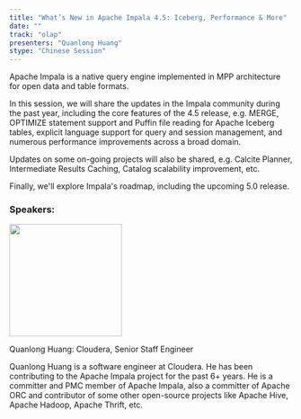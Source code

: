 ```yaml
---
title: "What’s New in Apache Impala 4.5: Iceberg, Performance & More"
date: ""
track: "olap"
presenters: "Quanlong Huang"
stype: "Chinese Session"
---
```


Apache Impala is a native query engine implemented in MPP architecture for open data and table formats.

In this session, we will share the updates in the Impala community during the past year, including the core features of the 4.5 release, e.g. MERGE, OPTIMIZE statement support and Puffin file reading for Apache Iceberg tables, explicit language support for query and session management, and numerous performance improvements across a broad domain.

Updates on some on-going projects will also be shared, e.g. Calcite Planner, Intermediate Results Caching, Catalog scalability improvement, etc.

Finally, we'll explore Impala's roadmap, including the upcoming 5.0 release.

### Speakers:


<img src="https://sessionize.com/image/398d-400o400o1-S5epraDQAwGwUV91W9Pq4n.jpg" width="200" /><br/>

Quanlong Huang: Cloudera, Senior Staff Engineer

Quanlong Huang is a software engineer at Cloudera. He has been contributing to the Apache Impala project for the past 6+ years. He is a committer and PMC member of Apache Impala, also a committer of Apache ORC and contributor of some other open-source projects like Apache Hive, Apache Hadoop, Apache Thrift, etc.


